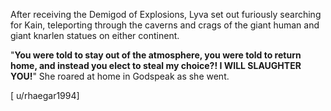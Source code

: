 After receiving the Demigod of Explosions, Lyva set out furiously searching for Kain, teleporting through the caverns and crags of the giant human and giant knarlen statues on either continent.        

"**You were told to stay out of the atmosphere, you were told to return home, and instead you elect to steal my choice?! I WILL SLAUGHTER YOU!**" She roared at home in Godspeak as she went.      

[ u/rhaegar1994]